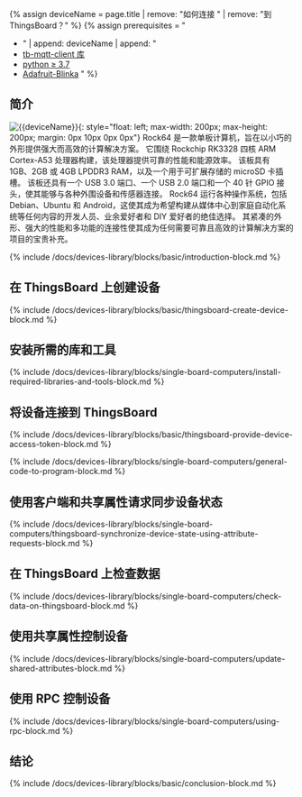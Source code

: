 {% assign deviceName = page.title | remove: "如何连接 " | remove: "到 ThingsBoard？" %}
{% assign prerequisites = "
- " | append: deviceName | append: "
- [tb-mqtt-client 库](https://pypi.org/project/tb-mqtt-client/)
- [python ≥ 3.7](https://www.python.org/)
- [Adafruit-Blinka](https://pypi.org/project/Adafruit-Blinka/) "
 %}

## 简介

![{{deviceName}}](/images/devices-library/{{page.deviceImageFileName}}){: style="float: left; max-width: 200px; max-height: 200px; margin: 0px 10px 0px 0px"}
Rock64 是一款单板计算机，旨在以小巧的外形提供强大而高效的计算解决方案。
它围绕 Rockchip RK3328 四核 ARM Cortex-A53 处理器构建，该处理器提供可靠的性能和能源效率。
该板具有 1GB、2GB 或 4GB LPDDR3 RAM，以及一个用于可扩展存储的 microSD 卡插槽。
该板还具有一个 USB 3.0 端口、一个 USB 2.0 端口和一个 40 针 GPIO 接头，使其能够与各种外围设备和传感器连接。
Rock64 运行各种操作系统，包括 Debian、Ubuntu 和 Android，这使其成为希望构建从媒体中心到家庭自动化系统等任何内容的开发人员、业余爱好者和 DIY 爱好者的绝佳选择。
其紧凑的外形、强大的性能和多功能的连接性使其成为任何需要可靠且高效的计算解决方案的项目的宝贵补充。

{% include /docs/devices-library/blocks/basic/introduction-block.md %}

## 在 ThingsBoard 上创建设备

{% include /docs/devices-library/blocks/basic/thingsboard-create-device-block.md %}

## 安装所需的库和工具

{% include /docs/devices-library/blocks/single-board-computers/install-required-libraries-and-tools-block.md %}

## 将设备连接到 ThingsBoard

{% include /docs/devices-library/blocks/basic/thingsboard-provide-device-access-token-block.md %}

{% include /docs/devices-library/blocks/single-board-computers/general-code-to-program-block.md %}

## 使用客户端和共享属性请求同步设备状态
{% include /docs/devices-library/blocks/single-board-computers/thingsboard-synchronize-device-state-using-attribute-requests-block.md %}

## 在 ThingsBoard 上检查数据

{% include /docs/devices-library/blocks/single-board-computers/check-data-on-thingsboard-block.md %}

## 使用共享属性控制设备

{% include /docs/devices-library/blocks/single-board-computers/update-shared-attributes-block.md %}

## 使用 RPC 控制设备

{% include /docs/devices-library/blocks/single-board-computers/using-rpc-block.md %}

## 结论

{% include /docs/devices-library/blocks/basic/conclusion-block.md %}
